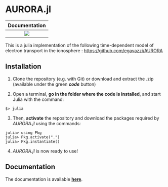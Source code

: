 # AURORA.jl

| **Documentation**                 |
|:---------------------------------:|
| [![][docs-dev-img]][docs-dev-url] |

This is a julia implementation of the following time-dependent model of electron transport in the ionosphere : 
https://github.com/egavazzi/AURORA



## Installation

1. Clone the repository (e.g. with Git) or download and extract the .zip (available under the green _**code**_ button)

2. Open a terminal, **go in the folder where the code is installed**, and start Julia with the command:
```
$> julia
```

3. Then, **activate** the repository and download the packages required by *AURORA.jl* using the commands:
```julia-repl
julia> using Pkg
julia> Pkg.activate(".")
julia> Pkg.instantiate()
```

4. *AURORA.jl* is now ready to use!



## Documentation
The documentation is available [**here**](https://egavazzi.github.io/AURORA.jl/dev/).





[docs-dev-img]: https://img.shields.io/badge/docs-dev-blue.svg
[docs-dev-url]: https://egavazzi.github.io/AURORA.jl/dev/

